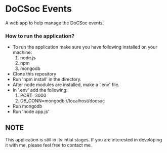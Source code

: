 # DoCSoc Events

A web app to help manage the DoCSoc events.

### How to run the application?

- To run the application make sure you have following installed on your machine:
  1. node.js
  2. npm
  3. mongodb
- Clone this repository
- Run 'npm install' in the directory.
- After node modules are installed, make a '.env' file.
- In '.env' add the following:
  1. PORT=3000
  2. DB_CONN=mongodb://localhost/docsoc
- Run mongodb
- Run 'node app.js'

## NOTE

This application is still in its intial stages. If you are interested in developing it with me, please feel free to contact me.
